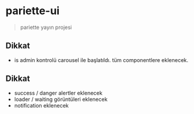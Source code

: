# pariette-ui

> pariette yayın projesi

## Dikkat
- is admin kontrolü carousel ile başlatıldı. tüm componentlere eklenecek.
## Dikkat
- success / danger alertler eklenecek
- loader / waiting görüntüleri eklenecek
- notification eklenecek